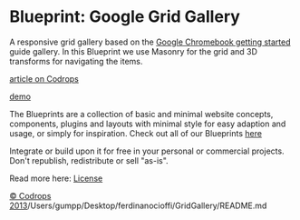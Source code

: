 Blueprint: Google Grid Gallery
=========

A responsive grid gallery based on the [Google Chromebook getting started](https://gweb-gettingstartedguide.appspot.com/) guide gallery. In this Blueprint we use Masonry for the grid and 3D transforms for navigating the items.

[article on Codrops](http://tympanus.net/codrops/?p=18699)

[demo](http://tympanus.net/Blueprints/GridGallery/)

The Blueprints are a collection of basic and minimal website concepts, components, plugins and layouts with minimal style for easy adaption and usage, or simply for inspiration.
Check out all of our Blueprints [here](http://tympanus.net/codrops/category/blueprints/)

Integrate or build upon it for free in your personal or commercial projects. Don't republish, redistribute or sell "as-is". 

Read more here: [License](http://tympanus.net/codrops/licensing/)

[© Codrops 2013](http://www.codrops.com)/Users/gumpp/Desktop/ferdinanocioffi/GridGallery/README.md